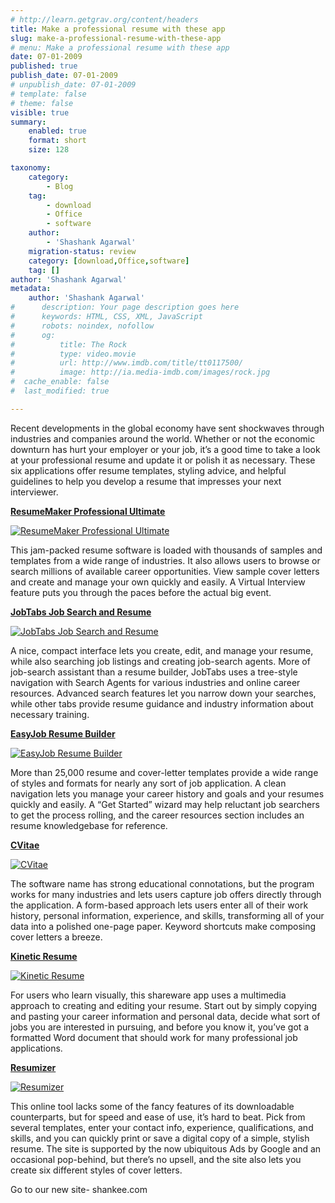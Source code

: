```yaml
---
# http://learn.getgrav.org/content/headers
title: Make a professional resume with these app
slug: make-a-professional-resume-with-these-app
# menu: Make a professional resume with these app
date: 07-01-2009
published: true
publish_date: 07-01-2009
# unpublish_date: 07-01-2009
# template: false
# theme: false
visible: true
summary:
    enabled: true
    format: short
    size: 128

taxonomy:
    category:
        - Blog
    tag:
        - download
        - Office
        - software
    author:
        - 'Shashank Agarwal'
    migration-status: review
    category: [download,Office,software]
    tag: []
author: 'Shashank Agarwal'
metadata:
    author: 'Shashank Agarwal'
#      description: Your page description goes here
#      keywords: HTML, CSS, XML, JavaScript
#      robots: noindex, nofollow
#      og:
#          title: The Rock
#          type: video.movie
#          url: http://www.imdb.com/title/tt0117500/
#          image: http://ia.media-imdb.com/images/rock.jpg
#  cache_enable: false
#  last_modified: true

---
```


Recent developments in the global economy have sent shockwaves through industries and companies around the world. Whether or not the economic downturn has hurt your employer or your job, it’s a good time to take a look at your professional resume and update it or polish it as necessary. These six applications offer resume templates, styling advice, and helpful guidelines to help you develop a resume that impresses your next interviewer.

**[ResumeMaker Professional Ultimate](http://www.download.com/ResumeMaker-Professional-Ultimate/3000-2056_4-10656913.html)**

[![ResumeMaker Professional Ultimate](http://i.i.com.com/cnwk.1d/i/bto/20081210/resumemaker.jpg)](http://www.download.com/ResumeMaker-Professional-Ultimate/3000-2056_4-10656913.html)

This jam-packed resume software is loaded with thousands of samples and templates from a wide range of industries. It also allows users to browse or search millions of available career opportunities. View sample cover letters and create and manage your own quickly and easily. A Virtual Interview feature puts you through the paces before the actual big event.

**[JobTabs Job Search and Resume](http://www.download.com/JobTabs-Job-Search-and-Resume/3000-2064_4-10370018.html)**

[![JobTabs Job Search and Resume](http://i.i.com.com/cnwk.1d/i/bto/20081210/jobtabs.jpg)](http://www.download.com/JobTabs-Job-Search-and-Resume/3000-2064_4-10370018.html)

A nice, compact interface lets you create, edit, and manage your resume, while also searching job listings and creating job-search agents. More of job-search assistant than a resume builder, JobTabs uses a tree-style navigation with Search Agents for various industries and online career resources. Advanced search features let you narrow down your searches, while other tabs provide resume guidance and industry information about necessary training.

**[EasyJob Resume Builder](http://www.download.com/EasyJob-Resume-Builder/3000-2064_4-10073022.html)**

[![EasyJob Resume Builder](http://i.i.com.com/cnwk.1d/i/bto/20081210/easyjob.jpg)](http://www.download.com/EasyJob-Resume-Builder/3000-2064_4-10073022.html)

More than 25,000 resume and cover-letter templates provide a wide range of styles and formats for nearly any sort of job application. A clean navigation lets you manage your career history and goals and your resumes quickly and easily. A “Get Started” wizard may help reluctant job searchers to get the process rolling, and the career resources section includes an resume knowledgebase for reference.

**[CVitae](http://www.download.com/CVitae/3000-2065_4-10434372.html)**

[![CVitae](http://i.i.com.com/cnwk.1d/i/bto/20081210/cvitae.jpg)](http://www.download.com/CVitae/3000-2065_4-10434372.html)

The software name has strong educational connotations, but the program works for many industries and lets users capture job offers directly through the application. A form-based approach lets users enter all of their work history, personal information, experience, and skills, transforming all of your data into a polished one-page paper. Keyword shortcuts make composing cover letters a breeze.

**[Kinetic Resume](http://www.download.com/Kinetic-Resume/3000-2064_4-10659410.html)**

[![Kinetic Resume](http://i.i.com.com/cnwk.1d/i/bto/20081210/kineticresume.jpg)](http://www.download.com/Kinetic-Resume/3000-2064_4-10659410.html)

For users who learn visually, this shareware app uses a multimedia approach to creating and editing your resume. Start out by simply copying and pasting your career information and personal data, decide what sort of jobs you are interested in pursuing, and before you know it, you’ve got a formatted Word document that should work for many professional job applications.

**[Resumizer](http://www.download.com/Resumizer/3000-18484_4-10904272.html)**

[![Resumizer](http://i.i.com.com/cnwk.1d/i/bto/20081210/resumizer.jpg)](http://www.download.com/Resumizer/3000-18484_4-10904272.html)

This online tool lacks some of the fancy features of its downloadable counterparts, but for speed and ease of use, it’s hard to beat. Pick from several templates, enter your contact info, experience, qualifications, and skills, and you can quickly print or save a digital copy of a simple, stylish resume. The site is supported by the now ubiquitous Ads by Google and an occasional pop-behind, but there’s no upsell, and the site also lets you create six different styles of cover letters.

Go to our new site- shankee.com
